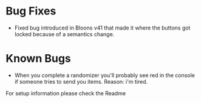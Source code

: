 # Bug Fixes
- Fixed bug introduced in Bloons v41 that made it where the buttons got locked because of a semantics change.

# Known Bugs
- When you complete a randomizer you'll probably see red in the console if someone tries to send you items.  Reason: i'm tired.

For setup information please check the Readme
